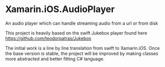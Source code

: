 # Xamarin.iOS.AudioPlayer
An audio player which can handle streaming audio from a url or from disk

This project is heavily based on the swift Jukebox player found here https://github.com/teodorpatras/Jukebox

The initial work is a line by line translation from swift to Xamarin.iOS. Once the base version is stable, the project will be improved by making classes more abstracted and better fitting C# language.